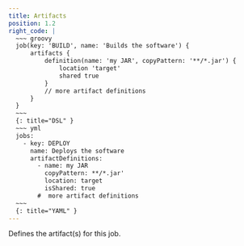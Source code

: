 ```yaml
---
title: Artifacts
position: 1.2
right_code: |
  ~~~ groovy
  job(key: 'BUILD', name: 'Builds the software') {
      artifacts {
          definition(name: 'my JAR', copyPattern: '**/*.jar') {
              location 'target'
              shared true
          }
          // more artifact definitions
      }
  }
  ~~~
  {: title="DSL" }
  ~~~ yml
  jobs:
    - key: DEPLOY
      name: Deploys the software
      artifactDefinitions:
        - name: my JAR
          copyPattern: **/*.jar'
          location: target
          isShared: true
        #  more artifact definitions
  ~~~
  {: title="YAML" } 
---
```

Defines the artifact(s) for this job.